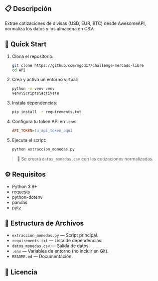 ## 📋 Descripción
Extrae cotizaciones de divisas (USD, EUR, BTC) desde AwesomeAPI, normaliza los datos y los almacena en CSV.

## 🚀 Quick Start

1. Clona el repositorio:
   ```bash
   git clone https://github.com/mgod17/challenge-mercado-libre
   cd API
   ```
2. Crea y activa un entorno virtual:
   ```bash
   python -m venv venv  
   venv\Scripts\activate     
   ```
3. Instala dependencias:
   ```bash
   pip install -r requirements.txt
   ```
4. Configura tu token API en `.env`:
   ```ini
   API_TOKEN=tu_api_token_aquí
   ```
5. Ejecuta el script:
   ```bash
   python extraccion_monedas.py
   ```

> 📄 Se creará `datos_monedas.csv` con las cotizaciones normalizadas.

## ⚙️ Requisitos

- Python 3.8+  
- requests  
- python-dotenv  
- pandas  
- pytz

## 📂 Estructura de Archivos

- `extraccion_monedas.py` — Script principal.  
- `requirements.txt` — Lista de dependencias.  
- `datos_monedas.csv` — Salida de datos.  
- `.env` — Variables de entorno (no incluir en Git).  
- `README.md` — Documentación.

## 📝 Licencia